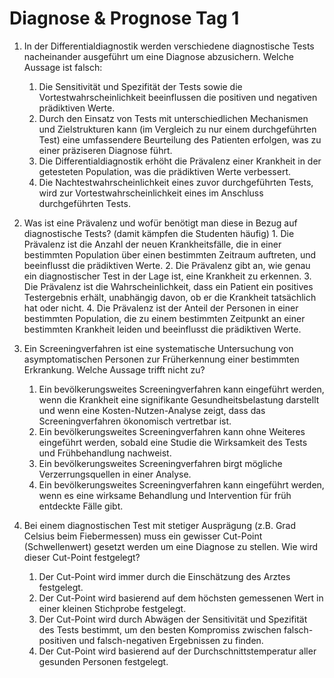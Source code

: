 # Diagnose & Prognose Tag 1

1)	In der Differentialdiagnostik werden verschiedene diagnostische Tests nacheinander ausgeführt um eine Diagnose abzusichern. Welche Aussage ist falsch:
    1.	Die Sensitivität und Spezifität der Tests sowie die Vortestwahrscheinlichkeit beeinflussen die positiven und negativen prädiktiven Werte.
    2.	Durch den Einsatz von Tests mit unterschiedlichen Mechanismen und Zielstrukturen kann (im Vergleich zu nur einem durchgeführten Test) eine umfassendere Beurteilung des Patienten erfolgen, was zu einer präziseren Diagnose führt.
    3.	Die Differentialdiagnostik erhöht die Prävalenz einer Krankheit in der getesteten Population, was die prädiktiven Werte verbessert.
    4.	Die Nachtestwahrscheinlichkeit eines zuvor durchgeführten Tests, wird zur Vortestwahrscheinlichkeit eines im Anschluss durchgeführten Tests. 


2)	Was ist eine Prävalenz und wofür benötigt man diese in Bezug auf diagnostische Tests? (damit kämpfen die Studenten häufig)
        1.	Die Prävalenz ist die Anzahl der neuen Krankheitsfälle, die in einer bestimmten Population über einen bestimmten Zeitraum auftreten, und beeinflusst die prädiktiven Werte.
        2.	Die Prävalenz gibt an, wie genau ein diagnostischer Test in der Lage ist, eine Krankheit zu erkennen.
        3.	 Die Prävalenz ist die Wahrscheinlichkeit, dass ein Patient ein positives Testergebnis erhält, unabhängig davon, ob er die Krankheit tatsächlich hat oder nicht.
        4.	Die Prävalenz ist der Anteil der Personen in einer bestimmten Population, die zu einem bestimmten Zeitpunkt an einer bestimmten Krankheit leiden und beeinflusst die prädiktiven Werte.

4)	Ein Screeningverfahren ist eine systematische Untersuchung von asymptomatischen Personen zur Früherkennung einer bestimmten Erkrankung. Welche Aussage trifft nicht zu?
       1.	Ein bevölkerungsweites Screeningverfahren kann eingeführt werden, wenn die Krankheit eine signifikante Gesundheitsbelastung darstellt und wenn eine Kosten-Nutzen-Analyse zeigt, dass das Screeningverfahren ökonomisch vertretbar ist.
       2.	Ein bevölkerungsweites Screeningverfahren kann ohne Weiteres eingeführt werden, sobald eine Studie die Wirksamkeit des Tests und Frühbehandlung nachweist.
       3.	Ein bevölkerungsweites Screeningverfahren birgt mögliche Verzerrungsquellen in einer Analyse. 
       4.	Ein bevölkerungsweites Screeningverfahren kann eingeführt werden, wenn es eine wirksame Behandlung und Intervention für früh entdeckte Fälle gibt.

4)	Bei einem diagnostischen Test mit stetiger Ausprägung (z.B. Grad Celsius beim Fiebermessen) muss ein gewisser Cut-Point (Schwellenwert) gesetzt werden um eine Diagnose zu stellen. Wie wird dieser Cut-Point festgelegt?
       1.	Der Cut-Point wird immer durch die Einschätzung des Arztes festgelegt.
       2.	Der Cut-Point wird basierend auf dem höchsten gemessenen Wert in einer kleinen Stichprobe festgelegt.
       3.	Der Cut-Point wird durch Abwägen der Sensitivität und Spezifität des Tests bestimmt, um den besten Kompromiss zwischen falsch-positiven und falsch-negativen Ergebnissen zu finden.
       4.	Der Cut-Point wird basierend auf der Durchschnittstemperatur aller gesunden Personen festgelegt.


